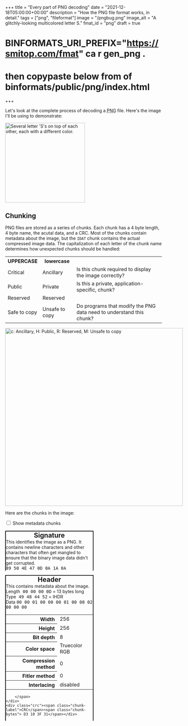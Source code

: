+++
title = "Every part of PNG decoding"
date = "2021-12-18T05:00:00+00:00"
description = "How the PNG file format works, in detail."
tags = ["png", "fileformat"]
image = "/pngbug.png"
image_alt = "A glitchly-looking multicolored letter S."
fmat_id = "png"
draft = true
# BINFORMATS_URI_PREFIX="https://smitop.com/fmat" ca r gen_png .
# then copypaste below from <body> of binformats/public/png/index.html
+++
    <style>
        p {
            max-width: 45rem;
        }
        .chunks {
            text-align: left;
        }
        .chunk {
            border: 2px solid black;
            border-bottom: 0;
            width: 20em;
            max-width: 85vw;
            display: inline-block;
            height: max-content;
            height: fit-content;
            vertical-align: top;
            margin-right: 1em;
            margin-bottom: 1em;
        }
        .chunk .chunk-header {
            font-weight: bold;
            text-align: center;
            font-size: 1.5em;
        }
        .chunk > div {
            border-bottom: 2px solid black;
            padding: 4px;
        }
        .chunk > div > .chunk-label {
            display: block;
            font-weight: bold;
            font-size: 1.1em;
        }
        .chunk-bytes {
            font-family: monospace;
        }
        .chunk table th {
            text-align: right;
        }
        .chunk-IDAT {
            background: #f7f73a;
        }
        .chunks {
            margin-top: 1rem;
        }
        .chunk-extra {
            display: none;
        }
        #all-chunks:checked ~ .chunks > .chunk-extra {
            display: inline-block;
        }
        .filt-label {
            display: inline-block;
            width: 5rem;
        }
        .filt-amount {
            background-color: rgb(194, 194, 194);
            display: inline-block;
        }
        .filt-counts div:nth-child(2n) .filt-amount {
            background-color: rgb(161, 161, 161);
        }
        .filt-counts {
            margin-bottom: 1rem;
        }
        .inter-passes > img {
            display: inline;
            margin-right: 1rem;
            vertical-align: top;
        }
        img {
            max-width: calc(100vw - 36px);
            height: auto;
            position: relative;
        }
        @media (max-width: 530px) {
            .chunk {
                margin-right: 0;
            }
        }
    </style>
    <div>
        <p>Let's look at the complete process of decoding a <abbr title="Portable Network Graphics">PNG</abbr> file. Here's the image I'll be using to demonstrate:</p>
        <img src="https://smitop.com/avatar/a256.png" width="256" height="256" alt="Several letter 'S's on top of each other, each with a different color." />
    </div>
    <div>
        <h2>Chunking</h2>
        <p>PNG files are stored as a series of chunks. Each chunk has a 4 byte length, 4 byte name, the acutal data, and a CRC. Most of the chunks contain metadata about the image, but the <code>IDAT</code> chunk contains the actual compressed image data. The capitalization of each letter of the chunk name determines how unexpected chunks should be handled:</p>
        <table class="chunk-char-table">
            <tbody>
                <tr><th>UPPERCASE</th><th>lowercase</th></tr>
                <tr><td>Critical</td><td>Ancillary</td><td>Is this chunk required to display the image correctly?</td></tr>
                <tr><td>Public</td><td>Private</td><td>Is this a private, application-specific, chunk?</td></tr>
                <tr><td>Reserved</td><td>Reserved</td><td></td></tr>
                <tr><td>Safe to copy</td><td>Unsafe to copy</td><td>Do programs that modify the PNG data need to understand this chunk?</td></tr>
            </tbody>
        </table>
        <img src="https://smitop.com/Chunk-letters.svg" alt="c: Ancillary, H: Public, R: Reserved, M: Unsafe to copy" width="571" height="251" />
        <p>Here are the chunks in the image:</p>
        <input type="checkbox" id="all-chunks"><label for="all-chunks"> Show metadata chunks</label>
        <div class="chunks">
            <div class="chunk chunk-important">
                <div class="chunk-top"><div class="chunk-header">Signature</div> This identifies the image as a PNG. It contains newline characters and other characters that often get mangled to ensure that the binary image data didn't get corrupted.</div>
                <div class="length"><span> <span class="chunk-bytes"> 89 50 4E 47 0D 0A 1A 0A</span> </span></div>
            </div>
            <div class="chunk chunk-IHDR chunk-important">
    <div class="chunk-top"><div class="chunk-header">Header</div> This contains metadata about the image.</div>
    <div class="length"><span class="chunk-label">Length</span><span><span class="chunk-bytes"> 00 00 00 0D</span> = 13 bytes long</span></div>
    <div class="type"><span class="chunk-label">Type</span><span><span class="chunk-bytes"> 49 48 44 52</span> = IHDR</span></div>
    <div class="type">
        <span class="chunk-label">Data</span>
        <span>
            <span  class="chunk-bytes"> 00 00 01 00 00 00 01 00 08 02 00 00 00</span>
            <table>
    <tbody>
        <tr><th>Width</th><td>256</td></tr>
        <tr><th>Height</th><td>256</td></tr>
        <tr><th>Bit depth</th><td>8</td></tr>
        <tr><th>Color space</th><td>Truecolor RGB</td></tr>
        <tr><th>Compression method</th><td>0</td></tr>
        <tr><th>Fitler method</th><td>0</td></tr>
        <tr><th>Interlacing</th><td>disabled</td></tr>
    </tbody>
</table>

        </span>
    </div>
    <div class="crc"><span class="chunk-label">CRC</span><span class="chunk-bytes"> D3 10 3F 31</span></div>
</div>
<div class="chunk chunk-gAMA chunk-extra">
    <div class="chunk-top"><div class="chunk-header">Gamma</div> This contains the image gamma, used to display more accurate colours.</div>
    <div class="length"><span class="chunk-label">Length</span><span><span class="chunk-bytes"> 00 00 00 04</span> = 4 bytes long</span></div>
    <div class="type"><span class="chunk-label">Type</span><span><span class="chunk-bytes"> 67 41 4D 41</span> = gAMA</span></div>
    <div class="type">
        <span class="chunk-label">Data</span>
        <span>
            <span  class="chunk-bytes"> 00 00 B1 8F</span>
            = 45455
        </span>
    </div>
    <div class="crc"><span class="chunk-label">CRC</span><span class="chunk-bytes"> 0B FC 61 05</span></div>
</div>
<div class="chunk chunk-cHRM chunk-extra">
    <div class="chunk-top"><div class="chunk-header">Color space information</div> This contains data about where in the <a href="https://en.wikipedia.org/wiki/CIE_1931_color_space">full CIE color space</a> the colors in the image are, so that monitors that support colors outside the standard sRGB space can display the image better.</div>
    <div class="length"><span class="chunk-label">Length</span><span><span class="chunk-bytes"> 00 00 00 20</span> = 32 bytes long</span></div>
    <div class="type"><span class="chunk-label">Type</span><span><span class="chunk-bytes"> 63 48 52 4D</span> = cHRM</span></div>
    <div class="type">
        <span class="chunk-label">Data</span>
        <span>
            <span  class="chunk-bytes"> 00 00 7A 26 00 00 80 84 00 00 FA 00 00 00 80 E8 00 00 75 30 00 00 EA 60 00 00 3A 98 00 00 17 70</span>
            
        </span>
    </div>
    <div class="crc"><span class="chunk-label">CRC</span><span class="chunk-bytes"> 9C BA 51 3C</span></div>
</div>
<div class="chunk chunk-pHYs chunk-extra">
    <div class="chunk-top"><div class="chunk-header">Physical dimensions</div> This contains the physical dimensions of the image, so it can be displayed at the right physical size when possible.</div>
    <div class="length"><span class="chunk-label">Length</span><span><span class="chunk-bytes"> 00 00 00 09</span> = 9 bytes long</span></div>
    <div class="type"><span class="chunk-label">Type</span><span><span class="chunk-bytes"> 70 48 59 73</span> = pHYs</span></div>
    <div class="type">
        <span class="chunk-label">Data</span>
        <span>
            <span  class="chunk-bytes"> 00 00 0B 13 00 00 0B 13 01</span>
            2835 pixels = 1 metre
        </span>
    </div>
    <div class="crc"><span class="chunk-label">CRC</span><span class="chunk-bytes"> 00 9A 9C 18</span></div>
</div>
<div class="chunk chunk-tIME chunk-extra">
    <div class="chunk-top"><div class="chunk-header">Last modification date</div> This contains the time the image was created at.</div>
    <div class="length"><span class="chunk-label">Length</span><span><span class="chunk-bytes"> 00 00 00 07</span> = 7 bytes long</span></div>
    <div class="type"><span class="chunk-label">Type</span><span><span class="chunk-bytes"> 74 49 4D 45</span> = tIME</span></div>
    <div class="type">
        <span class="chunk-label">Data</span>
        <span>
            <span  class="chunk-bytes"> 07 E5 05 0A 0A 2F 2C</span>
            2021-05-10, 10:47:44 (UTC)
        </span>
    </div>
    <div class="crc"><span class="chunk-label">CRC</span><span class="chunk-bytes"> 00 53 9E DD</span></div>
</div>
<div class="chunk chunk-bKGD chunk-extra">
    <div class="chunk-top"><div class="chunk-header">Background color</div> This contains the background color of the image to be displayed while the image is loading</div>
    <div class="length"><span class="chunk-label">Length</span><span><span class="chunk-bytes"> 00 00 00 06</span> = 6 bytes long</span></div>
    <div class="type"><span class="chunk-label">Type</span><span><span class="chunk-bytes"> 62 4B 47 44</span> = bKGD</span></div>
    <div class="type">
        <span class="chunk-label">Data</span>
        <span>
            <span  class="chunk-bytes"> 00 FF 00 FF 00 FF</span>
            = white
        </span>
    </div>
    <div class="crc"><span class="chunk-label">CRC</span><span class="chunk-bytes"> A0 BD A7 93</span></div>
</div>
<div class="chunk chunk-IDAT chunk-important">
    <div class="chunk-top"><div class="chunk-header">Image data</div> This contains the compressed image data.</div>
    <div class="length"><span class="chunk-label">Length</span><span><span class="chunk-bytes"> 00 00 F5 51</span> = 62801 bytes long</span></div>
    <div class="type"><span class="chunk-label">Type</span><span><span class="chunk-bytes"> 49 44 41 54</span> = IDAT</span></div>
    <div class="type">
        <span class="chunk-label">Data</span>
        <span>
            <span  class="chunk-bytes">...</span>
            (the compressed and filtered bytes of the image)
        </span>
    </div>
    <div class="crc"><span class="chunk-label">CRC</span><span class="chunk-bytes"> BF EB 1B 15</span></div>
</div>
<div class="chunk chunk-tEXt chunk-extra">
    <div class="chunk-top"><div class="chunk-header">Text</div> This can store arbitrary tagged textual data about the image.</div>
    <div class="length"><span class="chunk-label">Length</span><span><span class="chunk-bytes"> 00 00 00 27</span> = 39 bytes long</span></div>
    <div class="type"><span class="chunk-label">Type</span><span><span class="chunk-bytes"> 74 45 58 74</span> = tEXt</span></div>
    <div class="type">
        <span class="chunk-label">Data</span>
        <span>
            <span  class="chunk-bytes"> 46 69 6C 65 00 2F 68 6F 6D 65 2F 73 6D 69 74 2F 50 69 63 74 75 72 65 73 2F 69 63 6F 6E 33 2F 33 64 2E 62 6C 65 6E 64</span>
            = key: "File", value: "/home/smit/Pictures/icon3/3d.blend"
        </span>
    </div>
    <div class="crc"><span class="chunk-label">CRC</span><span class="chunk-bytes"> 88 DA 55 E7</span></div>
</div>
<div class="chunk chunk-tEXt chunk-extra">
    <div class="chunk-top"><div class="chunk-header">Text</div> This can store arbitrary tagged textual data about the image.</div>
    <div class="length"><span class="chunk-label">Length</span><span><span class="chunk-bytes"> 00 00 00 13</span> = 19 bytes long</span></div>
    <div class="type"><span class="chunk-label">Type</span><span><span class="chunk-bytes"> 74 45 58 74</span> = tEXt</span></div>
    <div class="type">
        <span class="chunk-label">Data</span>
        <span>
            <span  class="chunk-bytes"> 52 65 6E 64 65 72 54 69 6D 65 00 30 30 3A 31 32 2E 31 35</span>
            = key: "RenderTime", value: "00:12.15"
        </span>
    </div>
    <div class="crc"><span class="chunk-label">CRC</span><span class="chunk-bytes"> 5E 2F 7A B4</span></div>
</div>

            <div class="chunk chunk-important">
                <div class="chunk-top"><div class="chunk-header">Trailer</div> This empty chunk indicates the end of the PNG file.</div>
                <div class="length"><span class="chunk-label">Length</span><span><span class="chunk-bytes">00 00 00 00</span> = 0 bytes long</span></div>
                <div class="type"><span class="chunk-label">Type</span><span><span class="chunk-bytes">49 45 4E 44</span> = IEND</span></div>
                <div class="crc"><span class="chunk-label">CRC</span><span class="chunk-bytes">AE 42 60 82</span></div>
            </div>            
        </div>
    </div>
    <div>
        <h2>Extracting the image data</h2>
        <p>We take all of the <abbr title="Image DATa"><code>IDAT</code></abbr> chunks, and concatenate them together. In this image there is only one <code>IDAT</code> chunk, but images can have multiple IDAT chunks, and the contents are concatenated together by the PNG decoder. This is so streaming encoders <a href="https://stackoverflow.com/a/29517059/10113238">don't need to know the total data length up front</a>, since the data length is at the beginning of each chunk. It's also needed for encoding images with image data having a length longer than the largest possible chunk size (255<sup>4</sup>) Here's what we get if treat the compressed data as raw image data:</p>
        <img src="https://smitop.com/fmat/png/idat-raw.png" width="256" height="256" loading="lazy" alt="Random noise on the top third, with the rest black." />
        <p>It looks like random noise, and that means that the compression algorithm did a good job. Compressed data should look higher-entropy than the lower-entropy data it is encoding. Also, it's less than a third of the height of the actual image: that's some good compression!</p>
    </div>
    <div>
        <h2>Decompressing</h2>
        <p>The most important chunk is the <code>IDAT</code> chunk, which contains the actual image data. To get the filtered image data, we concatenate the data in the <code>IDAT</code> chunks, and decompress it using zlib. There is no image-specific compression mechanism in play here: just normal zlib compression.</p>
        <img src="https://smitop.com/fmat/png/idat.png" width="256" height="256" loading="lazy" alt="The example image, increasingly skewed to right from top to bottom. It is mostly black and white, with pixels of intense color scattered throughout." />
        <p>Aside from the colors looking all wrong, the image also appears to be skewed horizontally. This is because each line of the image has a filter as the first byte. Filters don't directly reduce the image size, but get it into a form that is more compressible by zlib. I <a href="https://observablehq.com/@smitop/png-filters">have written about PNG filters before</a>.</p>
    </div>
    <div>
        <h2>Defiltering</h2>
        <p>We take the decompressed data, and undo the filter on each line. This gets us the decoded image, the same as the original! Here's the popularity of each filter type</p>
        <div class="filt-counts">
            <div><span class="filt-label">None</span> <span style="width: 0%" class="filt-amount">0</span></div><div><span class="filt-label">Subtract</span> <span style="width: 8.984375%" class="filt-amount">23</span></div><div><span class="filt-label">Up</span> <span style="width: 30.078125%" class="filt-amount">77</span></div><div><span class="filt-label">Average</span> <span style="width: 52.34375%" class="filt-amount">134</span></div><div><span class="filt-label">Paeth</span> <span style="width: 8.59375%" class="filt-amount">22</span></div>
        </div>        
        <img src="https://smitop.com/fmat/png/defiltered.png" alt="The example image" width="256" height="256" loading="lazy" />
    </div>
    <div>
        <h2>Interlacing</h2>
        <p>PNGs can optionally be <dfn>interlaced</dfn>, which splits the image into 7 different images, each of which cover a non-overlapping area of the image:</p>
        <img src="https://smitop.com/ext/Adam7-mul.svg" alt="Diagram of the 7 passes in an 8x8 area. The first is a single pixel in the top-left, and the seventh is every other row." width="400" height="400" loading="lazy" />
        <p>Each of the 7 images is loaded in sequence, adding more detail to the image as it is loaded. This sequence of images is called <a href="https://en.wikipedia.org/wiki/Adam7_algorithm">Adam7</a>.</p>
        <p>The data for each of the 7 images is stored after each other in the image file. If we take the example image and enable interlacing, here's the raw uncompressed image data:</p>
        <img src="https://smitop.com/fmat/png/inter-idat.png" alt="Same as the earlier skewed letter S, but there are multiple stacked on top of each other. The bottom half has 2, the third above that has 2 more, and above that it increasingly looks like random noise." width="256" height="256" />
        <p>Here are the 7 passes that we can extract from that image data, which look like downscaled versions of the image:</p>
        <div class="inter-passes">
            <!-- in-article text describes these well enough, so set null alt text -->
            <img src="https://smitop.com/fmat/png/inter-1.png" alt="" width="32" height="32" loading="lazy">
            <img src="https://smitop.com/fmat/png/inter-2.png" alt="" width="32" height="32" loading="lazy">
            <img src="https://smitop.com/fmat/png/inter-3.png" alt="" width="64" height="32" loading="lazy">
            <img src="https://smitop.com/fmat/png/inter-4.png" alt="" width="64" height="64" loading="lazy">
            <img src="https://smitop.com/fmat/png/inter-5.png" alt="" width="128" height="64" loading="lazy">
            <img src="https://smitop.com/fmat/png/inter-6.png" alt="" width="128" height="128" loading="lazy">
            <img src="https://smitop.com/fmat/png/inter-7.png" alt="" width="256" height="128" loading="lazy">
        </div>
        <p>Since some of those sub-images are rectangles but the actual image is square, there will be more details horizontally than vertically when loading, since apparenty horizontal detail is more important than vertical detail.</p>
    </div>
    <div>
        <h2>Bonus: bugs</h2>
        <p>Here's what you get when you have a bug in the Average filter that causes it to treat overflows incorrectly (the way integer overflow in filter value calculation is specified to be a bit different than the rest):</p>
        <img src="https://smitop.com/pngbug.png" alt="The example image, but it looks glitchy starting a quarter of the way down." width="256" height="256" loading="lazy">
    </div>
